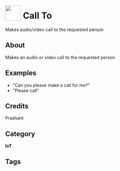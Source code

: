 # <img src="https://raw.githack.com/FortAwesome/Font-Awesome/master/svgs/solid/phone.svg" card_color="#22A7F0" width="50" height="50" style="vertical-align:bottom"/> Call To
Makes audio/video call to the requested person

## About
Makes an audio or video call to the requested person

## Examples
* "Can you please make a call for me?"
* "Please call"

## Credits
Prashant

## Category
**IoT**

## Tags

